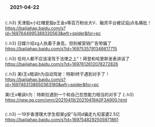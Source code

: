 ### 　2021-04-22
```tip
```
{:.h3}
天津股x小红帽爱股p王金s等百万粉丝大V、融资平台被证监j点名痛批！
[
https://baijiahao.baidu.com/s?id=1697644995389330563&wfr=spider&for=pc
](
https://baijiahao.baidu.com/s?id=1697644995389330563&wfr=spider&for=pc
)

{:.h3}
日媒介绍zg人执着于身高，但别被营销广告带偏了
[
https://baijiahao.baidu.com/s?id=1697535791346617715
](
https://baijiahao.baidu.com/s?id=1697535791346617715
)

{:.h3}
任何人都不应该凌驾于法律之上”！拜登和哈里斯发表讲话了
[
https://baijiahao.baidu.com/s?id=1697612612078272826
](
https://baijiahao.baidu.com/s?id=1697612612078272826
)

{:.h3}
美t王x暗讽h为自动驾驶：特斯l终于遇到对手了！
[
https://baijiahao.baidu.com/s?id=1697463138650363180&wfr=spider&for=pc
](
https://baijiahao.baidu.com/s?id=1697463138650363180&wfr=spider&for=pc
)

美t王x嘲讽h为：特斯拉遇到一个和自己忽悠能力相当的对手了
{:.h3}
[
https://new.qq.com/omn/20210419/20210419A0F3A900.html
](
https://new.qq.com/omn/20210419/20210419A0F3A900.html
)

```note
```
{:.h3}
一19岁香港理大学生假冒g安”与同d骗走九旬富婆2.5亿
[
https://baijiahao.baidu.com/s?id=1697548292505971861
](
https://baijiahao.baidu.com/s?id=1697548292505971861
)
